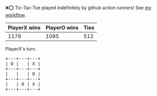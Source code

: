 :x::o: Tic-Tac-Toe played indefinitely by github action runners! See [my workflow](.github/workflows/play.yaml).

|PlayerX wins|PlayerO wins|Ties|
|-|-|-|
|1176|1095|512|

PlayerX's turn.

<pre>
+---+---+---+
| O |   | X |
+---+---+---+
|   |   | O |
+---+---+---+
|   | O | X |
+---+---+---+
</pre>